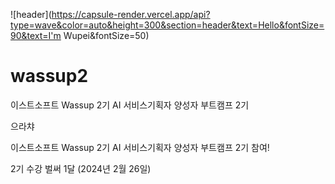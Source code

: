 ![header](https://capsule-render.vercel.app/api?type=wave&color=auto&height=300&section=header&text=Hello&fontSize=90&text=I'm Wupei&fontSize=50)

# wassup2
이스트소프트 Wassup 2기 AI 서비스기획자 양성자 부트캠프 2기


으라챠

이스트소프트 Wassup 2기 AI 서비스기획자 양성자 부트캠프 2기 참여!

2기 수강 벌써 1달 (2024년 2월 26일)

